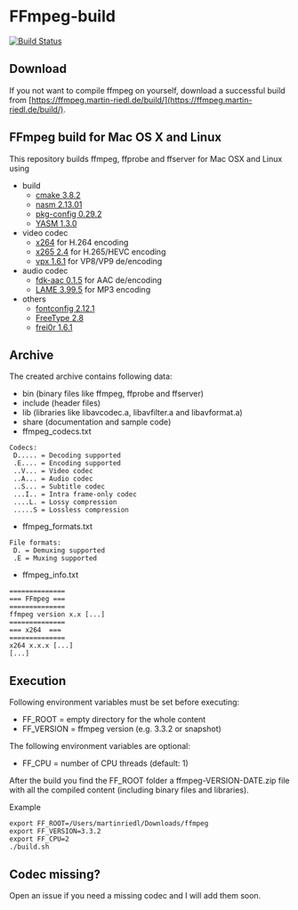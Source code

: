 # FFmpeg-build
[![Build Status](https://travis-ci.org/martinr92/ffmpeg-build.svg?branch=master)](https://travis-ci.org/martinr92/ffmpeg-build)

## Download
If you not want to compile ffmpeg on yourself, download a successful build from [https://ffmpeg.martin-riedl.de/build/](https://ffmpeg.martin-riedl.de/build/).

## FFmpeg build for Mac OS X and Linux
This repository builds ffmpeg, ffprobe and ffserver for Mac OSX and Linux using
- build
    - [cmake 3.8.2](https://cmake.org/)
    - [nasm 2.13.01](http://www.nasm.us/)
    - [pkg-config 0.29.2](https://www.freedesktop.org/wiki/Software/pkg-config/)
    - [YASM 1.3.0](http://yasm.tortall.net/)
- video codec
    - [x264](http://www.videolan.org/developers/x264.html) for H.264 encoding
    - [x265 2.4](http://x265.org/) for H.265/HEVC encoding
    - [vpx 1.6.1](https://www.webmproject.org/) for VP8/VP9 de/encoding
- audio codec
    - [fdk-aac 0.1.5](https://sourceforge.net/projects/opencore-amr/) for AAC de/encoding
    - [LAME 3.99.5](http://lame.sourceforge.net/) for MP3 encoding
- others
    - [fontconfig 2.12.1](https://www.freedesktop.org/wiki/Software/fontconfig/)
    - [FreeType 2.8](https://www.freetype.org/)
    - [frei0r 1.6.1](https://frei0r.dyne.org/)

## Archive
The created archive contains following data:
- bin (binary files like ffmpeg, ffprobe and ffserver)
- include (header files)
- lib (libraries like libavcodec.a, libavfilter.a and libavformat.a)
- share (documentation and sample code)
- ffmpeg_codecs.txt
```
Codecs:
 D..... = Decoding supported
 .E.... = Encoding supported
 ..V... = Video codec
 ..A... = Audio codec
 ..S... = Subtitle codec
 ...I.. = Intra frame-only codec
 ....L. = Lossy compression
 .....S = Lossless compression
```
- ffmpeg_formats.txt
```
File formats:
 D. = Demuxing supported
 .E = Muxing supported
```
- ffmpeg_info.txt
```
==============
=== FFmpeg ===
==============
ffmpeg version x.x [...]
==============
=== x264  ===
==============
x264 x.x.x [...]
[...]
```

## Execution
Following environment variables must be set before executing:
- FF_ROOT = empty directory for the whole content
- FF_VERSION = ffmpeg version (e.g. 3.3.2 or snapshot)

The following environment variables are optional:
- FF_CPU = number of CPU threads (default: 1)

After the build you find the FF_ROOT folder a ffmpeg-VERSION-DATE.zip file with all the compiled content (including binary files and libraries).

Example
```
export FF_ROOT=/Users/martinriedl/Downloads/ffmpeg
export FF_VERSION=3.3.2
export FF_CPU=2
./build.sh
```

## Codec missing?
Open an issue if you need a missing codec and I will add them soon.
